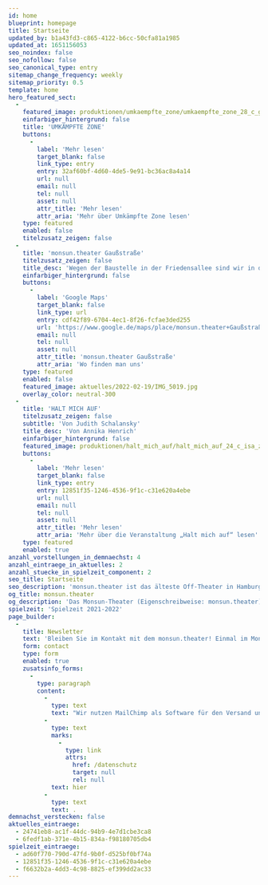 ```yaml
---
id: home
blueprint: homepage
title: Startseite
updated_by: b1a43fd3-c865-4122-b6cc-50cfa81a1985
updated_at: 1651156053
seo_noindex: false
seo_nofollow: false
seo_canonical_type: entry
sitemap_change_frequency: weekly
sitemap_priority: 0.5
template: home
hero_featured_sect:
  -
    featured_image: produktionen/umkaempfte_zone/umkaempfte_zone_28_c_g2_baraniak.jpg
    einfarbiger_hintergrund: false
    title: 'UMKÄMPFTE ZONE'
    buttons:
      -
        label: 'Mehr lesen'
        target_blank: false
        link_type: entry
        entry: 32af60bf-4d60-4de5-9e91-bc36ac8a4a14
        url: null
        email: null
        tel: null
        asset: null
        attr_title: 'Mehr lesen'
        attr_aria: 'Mehr über Umkämpfte Zone lesen'
    type: featured
    enabled: false
    titelzusatz_zeigen: false
  -
    title: 'monsun.theater Gaußstraße'
    titelzusatz_zeigen: false
    title_desc: 'Wegen der Baustelle in der Friedensallee sind wir in die Gaußstraße umgezogen.'
    einfarbiger_hintergrund: false
    buttons:
      -
        label: 'Google Maps'
        target_blank: false
        link_type: url
        entry: cdf42f89-6704-4ec1-8f26-fcfae3ded255
        url: 'https://www.google.de/maps/place/monsun.theater+Gaußstraße/@53.5585424,9.9273627,17z/data=!3m1!4b1!4m5!3m4!1s0x47b185f1889529e3:0x4f2676390d226b00!8m2!3d53.5585461!4d9.929619'
        email: null
        tel: null
        asset: null
        attr_title: 'monsun.theater Gaußstraße'
        attr_aria: 'Wo finden man uns'
    type: featured
    enabled: false
    featured_image: aktuelles/2022-02-19/IMG_5019.jpg
    overlay_color: neutral-300
  -
    title: 'HALT MICH AUF'
    titelzusatz_zeigen: false
    subtitle: 'Von Judith Schalansky'
    title_desc: 'Von Annika Henrich'
    einfarbiger_hintergrund: false
    featured_image: produktionen/halt_mich_auf/halt_mich_auf_24_c_isa_zappe.jpg
    buttons:
      -
        label: 'Mehr lesen'
        target_blank: false
        link_type: entry
        entry: 12851f35-1246-4536-9f1c-c31e620a4ebe
        url: null
        email: null
        tel: null
        asset: null
        attr_title: 'Mehr lesen'
        attr_aria: 'Mehr über die Veranstaltung „Halt mich auf“ lesen'
    type: featured
    enabled: true
anzahl_vorstellungen_in_demnaechst: 4
anzahl_eintraege_in_aktuelles: 2
anzahl_stuecke_in_spielzeit_component: 2
seo_title: Startseite
seo_description: 'monsun.theater ist das älteste Off-Theater in Hamburg und besteht seit 1980. Es befindet sich im Stadtteil Ottensen.'
og_title: monsun.theater
og_description: 'Das Monsun-Theater (Eigenschreibweise: monsun.theater) ist das älteste Off-Theater in Hamburg und besteht seit 1980. Es befindet sich im Stadtteil Ottensen.'
spielzeit: 'Spielzeit 2021-2022'
page_builder:
  -
    title: Newsletter
    text: 'Bleiben Sie im Kontakt mit dem monsun.theater! Einmal im Monat aktuelle Informationen zu unseren Veranstaltungen: Premieren, Festivals, Extra-Events und ein Blick hinter die Kulissen.'
    form: contact
    type: form
    enabled: true
    zusatsinfo_forms:
      -
        type: paragraph
        content:
          -
            type: text
            text: "Wir nutzen MailChimp als Software für den Versand unseres Newsletter. Nach Bestätigen des Buttons \"SENDEN\" erhalten Sie innerhalb weniger Minuten eine E-Mail mit einem Bestätigungslink, um Ihre Anmeldung abzuschließen. Sie willigen hiermit in die Verarbeitung Ihrer Daten zu diesem Zweck ein. Ihre Daten werden nur zu diesem Zweck verwendet und nicht an Dritte weitergegeben. Sie können den Newsletter jederzeit wieder durch einen Klick auf das entsprechende Feld am Ende des Newsletters abbestellen. Ihre E-Maildaten werden dann automatisch aus dem Verteiler ausgetragen. Hinweise zum Datenschutz finden Sie\_"
          -
            type: text
            marks:
              -
                type: link
                attrs:
                  href: /datenschutz
                  target: null
                  rel: null
            text: hier
          -
            type: text
            text: .
demnachst_verstecken: false
aktuelles_eintraege:
  - 24741eb8-ac1f-44dc-94b9-4e7d1cbe3ca8
  - 6fedf1ab-371e-4b15-834a-f98180705db4
spielzeit_eintraege:
  - ad60f770-790d-47fd-9b0f-d525bf0bf74a
  - 12851f35-1246-4536-9f1c-c31e620a4ebe
  - f6632b2a-4dd3-4c98-8825-ef399dd2ac33
---
```

